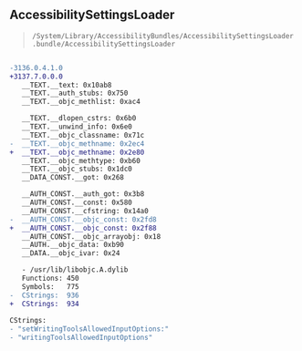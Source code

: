 ## AccessibilitySettingsLoader

> `/System/Library/AccessibilityBundles/AccessibilitySettingsLoader.bundle/AccessibilitySettingsLoader`

```diff

-3136.0.4.1.0
+3137.7.0.0.0
   __TEXT.__text: 0x10ab8
   __TEXT.__auth_stubs: 0x750
   __TEXT.__objc_methlist: 0xac4

   __TEXT.__dlopen_cstrs: 0x6b0
   __TEXT.__unwind_info: 0x6e0
   __TEXT.__objc_classname: 0x71c
-  __TEXT.__objc_methname: 0x2ec4
+  __TEXT.__objc_methname: 0x2e80
   __TEXT.__objc_methtype: 0xb60
   __TEXT.__objc_stubs: 0x1dc0
   __DATA_CONST.__got: 0x268

   __AUTH_CONST.__auth_got: 0x3b8
   __AUTH_CONST.__const: 0x580
   __AUTH_CONST.__cfstring: 0x14a0
-  __AUTH_CONST.__objc_const: 0x2fd8
+  __AUTH_CONST.__objc_const: 0x2f88
   __AUTH_CONST.__objc_arrayobj: 0x18
   __AUTH.__objc_data: 0xb90
   __DATA.__objc_ivar: 0x24

   - /usr/lib/libobjc.A.dylib
   Functions: 450
   Symbols:   775
-  CStrings:  936
+  CStrings:  934
 
CStrings:
- "setWritingToolsAllowedInputOptions:"
- "writingToolsAllowedInputOptions"

```
